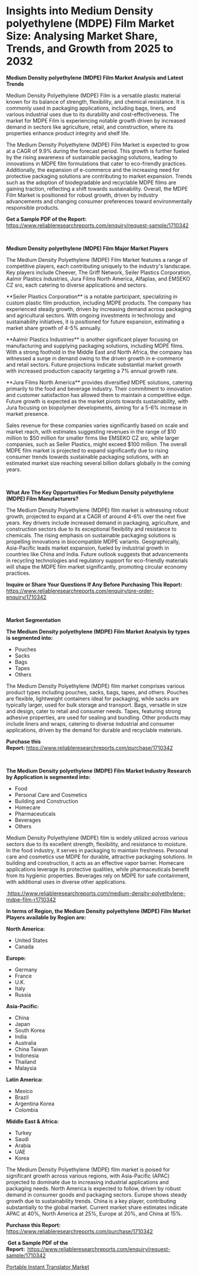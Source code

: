 <p><h1>Insights into Medium Density polyethylene (MDPE) Film Market Size: Analysing Market Share, Trends, and Growth from 2025 to 2032</h1></p><p><strong>Medium Density polyethylene (MDPE) Film Market Analysis and Latest Trends</strong></p>
<p><p>Medium Density Polyethylene (MDPE) Film is a versatile plastic material known for its balance of strength, flexibility, and chemical resistance. It is commonly used in packaging applications, including bags, liners, and various industrial uses due to its durability and cost-effectiveness. The market for MDPE Film is experiencing notable growth driven by increased demand in sectors like agriculture, retail, and construction, where its properties enhance product integrity and shelf life.</p><p>The Medium Density Polyethylene (MDPE) Film Market is expected to grow at a CAGR of 9.9% during the forecast period. This growth is further fueled by the rising awareness of sustainable packaging solutions, leading to innovations in MDPE film formulations that cater to eco-friendly practices. Additionally, the expansion of e-commerce and the increasing need for protective packaging solutions are contributing to market expansion. Trends such as the adoption of biodegradable and recyclable MDPE films are gaining traction, reflecting a shift towards sustainability. Overall, the MDPE Film Market is positioned for robust growth, driven by industry advancements and changing consumer preferences toward environmentally responsible products.</p></p>
<p><strong>Get a Sample PDF of the Report:&nbsp;</strong> <a href="https://www.reliableresearchreports.com/enquiry/request-sample/1710342?utm_campaign=32&utm_medium=2&utm_source=Github&utm_content=ia&utm_term=10012025&utm_id=medium-density-polyethylene-mdpe-film">https://www.reliableresearchreports.com/enquiry/request-sample/1710342</a></p>
<p>&nbsp;</p>
<p><strong>Medium Density polyethylene (MDPE) Film Major Market Players</strong></p>
<p><p>The Medium Density Polyethylene (MDPE) Film Market features a range of competitive players, each contributing uniquely to the industry's landscape. Key players include Cheever, The Griff Network, Seiler Plastics Corporation, Aalmir Plastics Industries, Jura Films North America, Alfaplas, and EMSEKO CZ sro, each catering to diverse applications and sectors.</p><p>**Seiler Plastics Corporation** is a notable participant, specializing in custom plastic film production, including MDPE products. The company has experienced steady growth, driven by increasing demand across packaging and agricultural sectors. With ongoing investments in technology and sustainability initiatives, it is positioned for future expansion, estimating a market share growth of 4-5% annually.</p><p>**Aalmir Plastics Industries** is another significant player focusing on manufacturing and supplying packaging solutions, including MDPE films. With a strong foothold in the Middle East and North Africa, the company has witnessed a surge in demand owing to the driven growth in e-commerce and retail sectors. Future projections indicate substantial market growth with increased production capacity targeting a 7% annual growth rate.</p><p>**Jura Films North America** provides diversified MDPE solutions, catering primarily to the food and beverage industry. Their commitment to innovation and customer satisfaction has allowed them to maintain a competitive edge. Future growth is expected as the market pivots towards sustainability, with Jura focusing on biopolymer developments, aiming for a 5-6% increase in market presence.</p><p>Sales revenue for these companies varies significantly based on scale and market reach, with estimates suggesting revenues in the range of $10 million to $50 million for smaller firms like EMSEKO CZ sro, while larger companies, such as Seiler Plastics, might exceed $100 million. The overall MDPE film market is projected to expand significantly due to rising consumer trends towards sustainable packaging solutions, with an estimated market size reaching several billion dollars globally in the coming years.</p></p>
<p>&nbsp;</p>
<p><strong>What Are The Key Opportunities For Medium Density polyethylene (MDPE) Film Manufacturers?</strong></p>
<p><p>The Medium Density Polyethylene (MDPE) film market is witnessing robust growth, projected to expand at a CAGR of around 4-6% over the next five years. Key drivers include increased demand in packaging, agriculture, and construction sectors due to its exceptional flexibility and resistance to chemicals. The rising emphasis on sustainable packaging solutions is propelling innovations in biocompatible MDPE variants. Geographically, Asia-Pacific leads market expansion, fueled by industrial growth in countries like China and India. Future outlook suggests that advancements in recycling technologies and regulatory support for eco-friendly materials will shape the MDPE film market significantly, promoting circular economy practices.</p></p>
<p><strong>Inquire or Share Your Questions If Any Before Purchasing This Report:</strong> <a href="https://www.reliableresearchreports.com/enquiry/pre-order-enquiry/1710342?utm_campaign=32&utm_medium=2&utm_source=Github&utm_content=ia&utm_term=10012025&utm_id=medium-density-polyethylene-mdpe-film">https://www.reliableresearchreports.com/enquiry/pre-order-enquiry/1710342</a></p>
<p>&nbsp;</p>
<p><strong>Market Segmentation</strong></p>
<p><strong>The Medium Density polyethylene (MDPE) Film Market Analysis by types is segmented into:</strong></p>
<p><ul><li>Pouches</li><li>Sacks</li><li>Bags</li><li>Tapes</li><li>Others</li></ul></p>
<p><p>The Medium Density Polyethylene (MDPE) film market comprises various product types including pouches, sacks, bags, tapes, and others. Pouches are flexible, lightweight containers ideal for packaging, while sacks are typically larger, used for bulk storage and transport. Bags, versatile in size and design, cater to retail and consumer needs. Tapes, featuring strong adhesive properties, are used for sealing and bundling. Other products may include liners and wraps, catering to diverse industrial and consumer applications, driven by the demand for durable and recyclable materials.</p></p>
<p><strong>Purchase this Report:&nbsp;</strong><a href="https://www.reliableresearchreports.com/purchase/1710342?utm_campaign=32&utm_medium=2&utm_source=Github&utm_content=ia&utm_term=10012025&utm_id=medium-density-polyethylene-mdpe-film">https://www.reliableresearchreports.com/purchase/1710342</a></p>
<p>&nbsp;</p>
<p><strong>The Medium Density polyethylene (MDPE) Film Market Industry Research by Application is segmented into:</strong></p>
<p><ul><li>Food</li><li>Personal Care and Cosmetics</li><li>Building and Construction</li><li>Homecare</li><li>Pharmaceuticals</li><li>Beverages</li><li>Others</li></ul></p>
<p><p>Medium Density Polyethylene (MDPE) film is widely utilized across various sectors due to its excellent strength, flexibility, and resistance to moisture. In the food industry, it serves in packaging to maintain freshness. Personal care and cosmetics use MDPE for durable, attractive packaging solutions. In building and construction, it acts as an effective vapor barrier. Homecare applications leverage its protective qualities, while pharmaceuticals benefit from its hygienic properties. Beverages rely on MDPE for safe containment, with additional uses in diverse other applications.</p></p>
<p><a href="https://www.reliableresearchreports.com/medium-density-polyethylene-mdpe-film-r1710342?utm_campaign=32&utm_medium=2&utm_source=Github&utm_content=ia&utm_term=10012025&utm_id=medium-density-polyethylene-mdpe-film">&nbsp;https://www.reliableresearchreports.com/medium-density-polyethylene-mdpe-film-r1710342</a></p>
<p><strong>In terms of Region, the Medium Density polyethylene (MDPE) Film Market Players available by Region are:</strong></p>
<p>
    <p> <strong> North America: </strong>
        <ul>
            <li>United States</li>
            <li>Canada</li>
        </ul>
        </p> 
    <p> <strong> Europe: </strong>
        <ul>
            <li>Germany</li>
            <li>France</li>
            <li>U.K.</li>
            <li>Italy</li>
            <li>Russia</li>
        </ul>
        </p> 
    <p> <strong> Asia-Pacific: </strong>
        <ul>
            <li>China</li>
            <li>Japan</li>
            <li>South Korea</li>
            <li>India</li>
            <li>Australia</li>
            <li>China Taiwan</li>
            <li>Indonesia</li>
            <li>Thailand</li>
            <li>Malaysia</li>
        </ul>
        </p> 
    <p> <strong> Latin America: </strong>
        <ul>
            <li>Mexico</li>
            <li>Brazil</li>
            <li>Argentina Korea</li>
            <li>Colombia</li>
        </ul>
        </p> 
    <p> <strong> Middle East & Africa: </strong>
        <ul>
            <li>Turkey</li>
            <li>Saudi</li>
            <li>Arabia</li>
            <li>UAE</li>
            <li>Korea</li>
        </ul>
    </p>
    </p>
<p><p>The Medium Density Polyethylene (MDPE) film market is poised for significant growth across various regions, with Asia-Pacific (APAC) projected to dominate due to increasing industrial applications and packaging needs. North America is expected to follow, driven by robust demand in consumer goods and packaging sectors. Europe shows steady growth due to sustainability trends. China is a key player, contributing substantially to the global market. Current market share estimates indicate APAC at 40%, North America at 25%, Europe at 20%, and China at 15%.</p></p>
<p><strong>Purchase this Report: </strong><a href="https://www.reliableresearchreports.com/purchase/1710342?utm_campaign=32&utm_medium=2&utm_source=Github&utm_content=ia&utm_term=10012025&utm_id=medium-density-polyethylene-mdpe-film">https://www.reliableresearchreports.com/purchase/1710342</a></p>
<p>&nbsp;<strong>Get a Sample PDF of the Report:&nbsp;&nbsp;</strong><a href="https://www.reliableresearchreports.com/enquiry/request-sample/1710342?utm_campaign=32&utm_medium=2&utm_source=Github&utm_content=ia&utm_term=10012025&utm_id=medium-density-polyethylene-mdpe-film">https://www.reliableresearchreports.com/enquiry/request-sample/1710342</a></p>
<p><strong></strong></p>
<p><p><a href="https://github.com/irfadac/Market-Research-Report-List-5/blob/main/portable-instant-translator-market.md?utm_campaign=32&utm_medium=2&utm_source=Github&utm_content=ia&utm_term=10012025&utm_id=medium-density-polyethylene-mdpe-film">Portable Instant Translator Market</a></p></p>